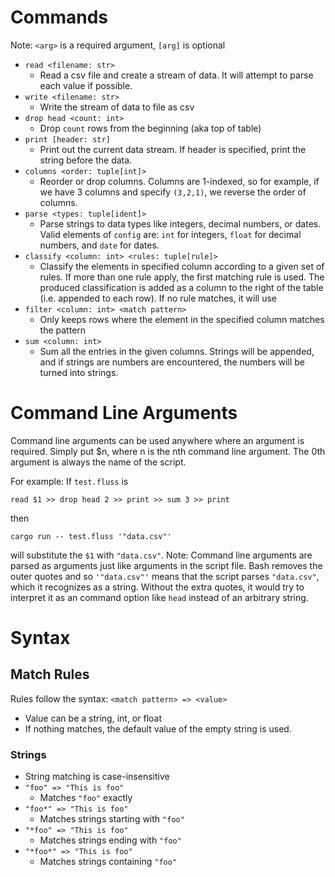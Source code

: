 
# Commands

Note: `<arg>` is a required argument, `[arg]` is optional

- `read <filename: str>`
  - Read a csv file and create a stream of data. It will attempt to parse each value if possible.
- `write <filename: str>`
  - Write the stream of data to file as csv
- `drop head <count: int>`
  - Drop `count` rows from the beginning (aka top of table)
- `print [header: str]`
  - Print out the current data stream. If header is specified, print the string before the data.
- `columns <order: tuple[int]>`
  - Reorder or drop columns. Columns are 1-indexed, so for example, if we have 3 columns and specify `(3,2,1)`, we reverse the order of columns.
- `parse <types: tuple[ident]>`
  - Parse strings to data types like integers, decimal numbers, or dates. Valid elements of `config` are: `int` for integers, `float` for decimal numbers, and `date` for dates.
- `classify <column: int> <rules: tuple[rule]>`
  - Classify the elements in specified column according to a given set of rules. If more than one rule apply, the first matching rule is used. The produced classification is added as a column to the right of the table (i.e. appended to each row). If no rule matches, it will use
- `filter <column: int> <match pattern>`
  - Only keeps rows where the element in the specified column matches the pattern
- `sum <column: int>`
  - Sum all the entries in the given columns. Strings will be appended, and if strings are numbers are encountered, the numbers will be turned into strings.


# Command Line Arguments

Command line arguments can be used anywhere where an argument is required. Simply put $n, where n
is the nth command line argument. The 0th argument is always the name of the script.

For example:
If `test.fluss` is 
```
read $1 >> drop head 2 >> print >> sum 3 >> print
```
then
```
cargo run -- test.fluss '"data.csv"'
```
will substitute the `$1` with `"data.csv"`.
Note: Command line arguments are parsed as arguments just like arguments in the script file. Bash removes the outer quotes and so `'"data.csv"'` means that the script parses `"data.csv"`, which it recognizes as a string. Without the extra quotes, it would try to interpret it as an command option like `head` instead of an arbitrary string.

# Syntax
## Match Rules
Rules follow the syntax: `<match pattern> => <value>`
- Value can be a string, int, or float
- If nothing matches, the default value of the empty string is used.

### Strings
- String matching is case-insensitive
- `"foo" => "This is foo"`
  - Matches `"foo"` exactly
- `"foo*" => "This is foo"`
  - Matches strings starting with `"foo"`
- `"*foo" => "This is foo"`
  - Matches strings ending with `"foo"`
- `"*foo*" => "This is foo"`
  - Matches strings containing `"foo"`



